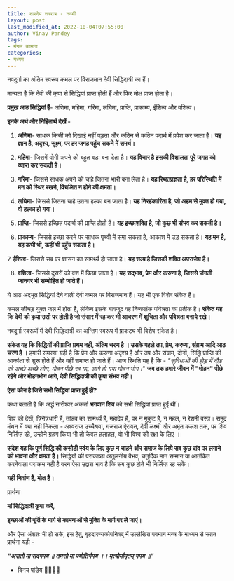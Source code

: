 ```yaml
---
title: शारदेय नवरात्र - नवमीं
layout: post
last_modified_at: 2022-10-04T07:55:00
author: Vinay Pandey
tags:
- मंगल कामना
categories:
- मध्यम
---
```

नवदुर्गा का अंतिम स्वरूप कमल पर विराजमान देवी सिद्धिदात्री का हैं। 

मान्यता है कि देवी की कृपा से सिद्धियां प्राप्त होती हैं और फिर मोक्ष प्राप्त होता है। 

**प्रमुख आठ सिद्धियां हैं**- 
अणिमा, महिमा, गरिमा, लघिमा, प्राप्ति, प्राकाम्य, ईशित्व और वशित्व।  

**इनके अर्थ और निहितार्थ देखें -**

1. **अणिमा**- साधक किसी को दिखाई नहीं पड़ता और कठिन से कठिन पदार्थ में प्रवेश कर जाता है। **यह ज्ञान है, अदृश्य, सूक्ष्म, पर हर जगह पहुंच सकने में समर्थ।**

2. **महिमा**- जिसमें योगी अपने को बहुत बड़ा बना देता है। **यह विचार है इसकी विशालता पूरे जगत को व्याप्त कर सकती है।**

3. **गरिमा**- जिससे साधक अपने को चाहे जितना भारी बना लेता है। **यह स्थितप्रज्ञता है, हर परिस्थिति में मन को स्थिर रखने, विचलित न होने की क्षमता।** 

4. **लघिमा**- जिससे जितना चाहे उतना हल्का बन जाता है। **यह निरहंकारिता है, जो अहम से मुक्त हो गया, वो हल्का हो गया।** 

5. **प्राप्ति**- जिससे इच्छित पदार्थ की प्राप्ति होती है। **यह इच्छाशक्ति है, जो कुछ भी संभव कर सकती है।** 

6. **प्राकाम्य**- जिससे इच्छा करने पर साधक पृथ्वी में समा सकता है, आकाश में उड़ सकता है। **यह मन है, यह कभी भी, कहीं भी पहुँच सकता है।** 

7 **ईशित्व**- जिससे सब पर शासन का सामर्थ्य हो जाता है। **यह सत्य है जिसकी शक्ति अपराजेय है।**

8. **वशित्व**- जिससे दूसरों को वश में किया जाता है। **यह सद्भाव, प्रेम और करुणा है, जिससे जंगली जानवर भी सम्मोहित हो जाते हैं।** 

ये आठ अदभुत सिद्धियां देने वाली देवी कमल पर विराजमान हैं। यह भी एक विशेष संकेत है।

कमल कीचड़ युक्त जल में होता है, लेकिन इसके बावजूद वह निष्कलंक पवित्रता का प्रतीक है।  **संकेत यह कि देवी की कृपा उसी पर होती है जो संसार में रह कर भी आचरण में शुचिता और पवित्रता बनाये रखे।**

नवदुर्गा स्वरूपों में देवी सिद्धिदात्री का अन्तिम स्वरूप में प्राकट्य भी विशेष संकेत है। 

**संकेत यह कि सिद्धियों की प्राप्ति प्रथम नही, अंतिम चरण है । उसके पहले तप, प्रेम, करुणा, संग्राम आदि आठ चरण है ।** हमारी समस्या यही है कि प्रेम और करुणा अदृश्य है और तप और संग्राम, दोनों, सिद्धि प्राप्ति की आकांक्षा से शुरू होते हैं और वहीं समाप्त हो जाते हैं। आज स्थिति यह है कि - 
*"सुविधाओं की होड़ में दौड़ रहे अच्छे अच्छे लोग,*
*मोहन पीछे रह गए, आगे हो गया मोहन भोग।*"
**जब तक हमारे जीवन में "मोहन" पीछे रहेंगे और मोहनभोग आगे, देवी सिद्धिदात्री की कृपा संभव नही।**

**ऐसा कौन है जिसे सभी सिद्धियां प्राप्त हुई हों?**

कथा बताती है कि अर्द्ध नारीश्वर अकर्ता **भगवान शिव** को सभी सिद्धियां प्राप्त हुईं थीं। 

शिव को देखें, त्रिनेत्रधारी हैं, तांडव का सामर्थ्य है, महादेव हैं, पर न मुकुट है, न महल, न रेशमी वस्त्र। समुद्र मंथन में क्या नही निकला - अश्वराज उच्चैश्रवा, गजराज ऐरावत, देवी लक्ष्मी और अमृत कलश तक, पर शिव निर्लिप्त रहे, उन्होंने ग्रहण किया भी तो केवल हलाहल, वो भी विश्व की रक्षा के लिए । 

**संदेश यह कि पूर्ण सिद्धि की कसौटी स्वंय के लिए कुछ न चाहने और समाज के लिये सब कुछ दांव पर लगाने की भावना और क्षमता है।** सिद्धियों की पराकाष्ठा अतुलनीय वैभव, चतुर्दिक मान सम्मान या आतंकित करनेवाला पराक्रम नही है वरन ऐसा उद्दात्त भाव है कि सब कुछ होते भी निर्लिप्त रह सकें।

**यही निर्वाण है, मोक्ष है।**

प्रार्थना

**मां सिद्धिदात्री कृपा करें,**

**इच्छाओं की पूर्ति के मार्ग से कामनाओं से मुक्ति के मार्ग पर ले जाएं।**

और ऐसा अंशतः भी हो सके, इस हेतु, बृहदारण्यकोपनिषद् में उल्लेखित पवमान मन्त्र के माध्यम से सतत प्रार्थना यही -

***"असतो मा सदगमय ॥***
***तमसो मा ज्योतिर्गमय ।।***
***मृत्योर्मामृतम् गमय ॥"***

- विनय पांडेय
🙏🌷🌷🙏


